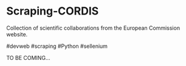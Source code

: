 # Scraping-CORDIS
Collection of scientific collaborations from the European Commission website.

#devweb #scraping #Python #sellenium 

TO BE COMING...
